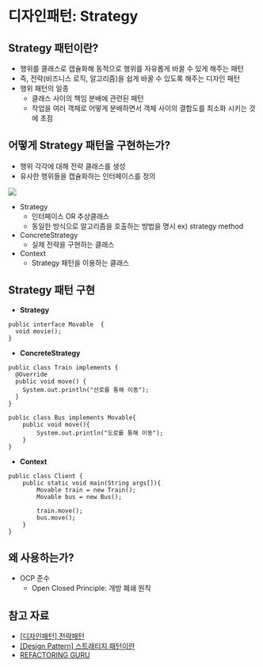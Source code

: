 # 디자인패턴: Strategy

## Strategy 패턴이란?
* 행위를 클래스로 캡슐화해 동적으로 행위를 자유롭게 바꿀 수 있게 해주는 패턴
* 즉, 전략(비즈니스 로직, 알고리즘)을 쉽게 바꿀 수 있도록 해주는 디자인 패턴
* 행위 패턴의 일종
  * 클래스 사이의 책임 분배에 관련된 패턴
  * 작업을 여러 객체로 어떻게 분배하면서 객체 사이의 결합도를 최소화 시키는 것에 초점


## 어떻게 Strategy 패턴을 구현하는가?
* 행위 각각에 대해 전략 클래스를 생성
* 유사한 행위들을 캡슐화하는 인터페이스를 정의   

<img src="https://media.vlpt.us/images/yshjft/post/9a9068a9-95f7-417d-bead-78dd994c04e9/image.png">

* Strategy
  * 인터페이스 OR 추상클래스
  * 동일한 방식으로 알고리즘을 호출하는 방법을 명시 ex) strategy method
* ConcreteStrategy
  * 실제 전략을 구현하는 클래스
* Context
  * Strategy 패턴을 이용하는 클래스

## Strategy 패턴 구현
* **Strategy**
```
public interface Movable  {
  void movie();
}
```

* **ConcreteStrategy**
```
public class Train implements {
  @Override
  public void move() {
    System.out.println("선로를 통해 이동");
  }
}

public class Bus implements Movable{
    public void move(){
        System.out.println("도로를 통해 이동");
    }
}
```
* **Context**
```
public class Client {
    public static void main(String args[]){
        Movable train = new Train();
        Movable bus = new Bus();

        train.move();
        bus.move();
    }
}
```

## 왜 사용하는가?
* OCP 준수
    * Open Closed Principle: 개방 폐쇄 원칙


## 참고 자료
* [[디자인패턴] 전략패턴](https://victorydntmd.tistory.com/292)
* [[Design Pattern] 스트래티지 패턴이란](https://gmlwjd9405.github.io/2018/07/06/strategy-pattern.html)
* [REFACTORING GURU](https://refactoring.guru/design-patterns/strategy)
